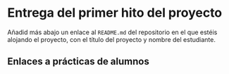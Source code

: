 # Entrega del primer hito del proyecto

Añadid más abajo un enlace al `README.md` del repositorio en el que estéis alojando el proyecto, con el título del proyecto y nombre del
estudiante. 

## Enlaces a prácticas de alumnos
